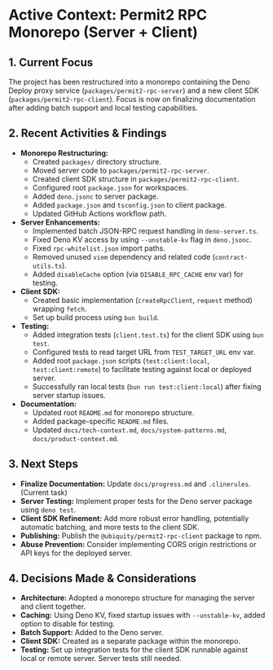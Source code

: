 # Active Context: Permit2 RPC Monorepo (Server + Client)

## 1. Current Focus

The project has been restructured into a monorepo containing the Deno Deploy proxy service (`packages/permit2-rpc-server`) and a new client SDK (`packages/permit2-rpc-client`). Focus is now on finalizing documentation after adding batch support and local testing capabilities.

## 2. Recent Activities & Findings

- **Monorepo Restructuring:**
    - Created `packages/` directory structure.
    - Moved server code to `packages/permit2-rpc-server`.
    - Created client SDK structure in `packages/permit2-rpc-client`.
    - Configured root `package.json` for workspaces.
    - Added `deno.jsonc` to server package.
    - Added `package.json` and `tsconfig.json` to client package.
    - Updated GitHub Actions workflow path.
- **Server Enhancements:**
    - Implemented batch JSON-RPC request handling in `deno-server.ts`.
    - Fixed Deno KV access by using `--unstable-kv` flag in `deno.jsonc`.
    - Fixed `rpc-whitelist.json` import paths.
    - Removed unused `viem` dependency and related code (`contract-utils.ts`).
    - Added `disableCache` option (via `DISABLE_RPC_CACHE` env var) for testing.
- **Client SDK:**
    - Created basic implementation (`createRpcClient`, `request` method) wrapping `fetch`.
    - Set up build process using `bun build`.
- **Testing:**
    - Added integration tests (`client.test.ts`) for the client SDK using `bun test`.
    - Configured tests to read target URL from `TEST_TARGET_URL` env var.
    - Added root `package.json` scripts (`test:client:local`, `test:client:remote`) to facilitate testing against local or deployed server.
    - Successfully ran local tests (`bun run test:client:local`) after fixing server startup issues.
- **Documentation:**
    - Updated root `README.md` for monorepo structure.
    - Added package-specific `README.md` files.
    - Updated `docs/tech-context.md`, `docs/system-patterns.md`, `docs/product-context.md`.

## 3. Next Steps

- **Finalize Documentation:** Update `docs/progress.md` and `.clinerules`. (Current task)
- **Server Testing:** Implement proper tests for the Deno server package using `deno test`.
- **Client SDK Refinement:** Add more robust error handling, potentially automatic batching, and more tests to the client SDK.
- **Publishing:** Publish the `@ubiquity/permit2-rpc-client` package to npm.
- **Abuse Prevention:** Consider implementing CORS origin restrictions or API keys for the deployed server.

## 4. Decisions Made & Considerations

- **Architecture:** Adopted a monorepo structure for managing the server and client together.
- **Caching:** Using Deno KV, fixed startup issues with `--unstable-kv`, added option to disable for testing.
- **Batch Support:** Added to the Deno server.
- **Client SDK:** Created as a separate package within the monorepo.
- **Testing:** Set up integration tests for the client SDK runnable against local or remote server. Server tests still needed.
